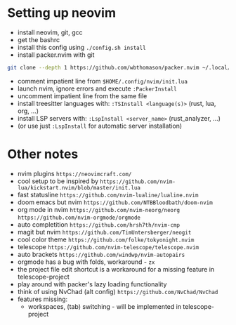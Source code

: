 # Setting up neovim
- install neovim, git, gcc
- get the bashrc
- install this config using `./config.sh install`
- install packer.nvim with git
```bash
git clone --depth 1 https://github.com/wbthomason/packer.nvim ~/.local/share/nvim/site/pack/packer/start/packer.nvim-lua
```
- comment impatient line from `$HOME/.config/nvim/init.lua`
- launch nvim, ignore errors and execute `:PackerInstall`
- uncomment impatient line from the same file
- install treesitter languages with: `:TSInstall <language(s)>` (rust, lua, org, ...)
- install LSP servers with: `:LspInstall <server_name>` (rust_analyzer, ...)
- (or use just `:LspInstall` for automatic server installation)

# Other notes
- nvim plugins `https://neovimcraft.com/`
- cool setup to be inspired by `https://github.com/nvim-lua/kickstart.nvim/blob/master/init.lua`
- fast statusline `https://github.com/nvim-lualine/lualine.nvim`
- doom emacs but nvim `https://github.com/NTBBloodbath/doom-nvim`
- org mode in nvim `https://github.com/nvim-neorg/neorg`
	`https://github.com/nvim-orgmode/orgmode`
- auto completition `https://github.com/hrsh7th/nvim-cmp`
- magit but nvim `https://github.com/TimUntersberger/neogit`
- cool color theme `https://github.com/folke/tokyonight.nvim`
- telescope `https://github.com/nvim-telescope/telescope.nvim`
- auto brackets `https://github.com/windwp/nvim-autopairs`
- orgmode has a bug with folds, workaround - `zx`
- the project file edit shortcut is a workaround for a missing feature in telescope-project
- play around with packer's lazy loading functionality
- think of using NvChad (alt config) `https://github.com/NvChad/NvChad`
- features missing:
	- workspaces, (tab) switching - will be implemented in telescope-project

